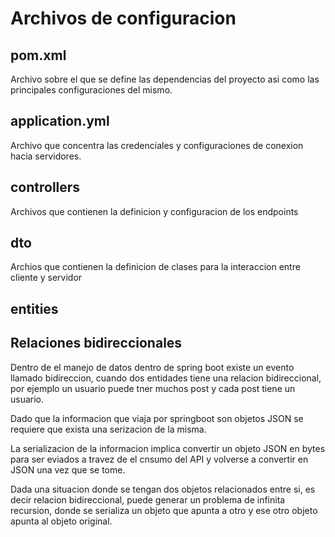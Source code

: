 # Archivos de configuracion

## pom.xml

Archivo sobre el que se define las dependencias del proyecto asi como las principales configuraciones del mismo.  

## application.yml

Archivo que concentra las credenciales y configuraciones de conexion hacia servidores.  

## controllers

Archivos que contienen la definicion y configuracion de los endpoints  

## dto

Archios que contienen la definicion de clases para la interaccion entre cliente y servidor  

## entities

## Relaciones bidireccionales

Dentro de el manejo de datos dentro de spring boot existe un evento llamado bidireccion, cuando dos entidades tiene una relacion bidireccional, por ejemplo un usuario puede tner muchos post y cada post tiene un usuario.  

Dado que la informacion que viaja por springboot son objetos JSON se requiere que exista una serizacion de la misma.  

La serializacion de la informacion implica convertir un objeto JSON en bytes para ser eviados a travez de el cnsumo del API y volverse a convertir en JSON una vez que se tome.  

Dada una situacion donde se tengan dos objetos relacionados entre si, es decir relacion bidireccional, puede generar un problema de infinita recursion, donde se serializa un objeto que apunta a otro y ese otro objeto apunta al objeto original.  
